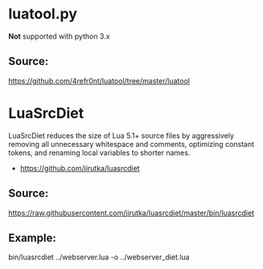# luatool.py
**Not** supported with python 3.x
## Source:
https://github.com/4refr0nt/luatool/tree/master/luatool
# LuaSrcDiet
LuaSrcDiet reduces the size of Lua 5.1+ source files by aggressively removing all unnecessary whitespace and comments, optimizing constant tokens, and renaming local variables to shorter names.
* https://github.com/jirutka/luasrcdiet

## Source:
https://raw.githubusercontent.com/jirutka/luasrcdiet/master/bin/luasrcdiet

## Example:
 bin/luasrcdiet ../webserver.lua -o ../webserver_diet.lua
